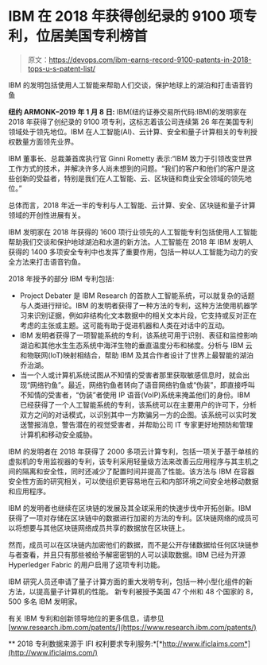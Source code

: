 # IBM 在 2018 年获得创纪录的 9100 项专利，位居美国专利榜首

> 原文：<https://devops.com/ibm-earns-record-9100-patents-in-2018-tops-u-s-patent-list/>

IBM 的发明包括使用人工智能来帮助人们交谈，保护地球上的湖泊和打击语音钓鱼

**纽约 ARMONK–2019 年 1 月 8 日:** IBM(纽约证券交易所代码:IBM)的发明家在 2018 年获得了创纪录的 9100 项专利，这标志着该公司连续第 26 年在美国专利领域处于领先地位。IBM 在人工智能(AI)、云计算、安全和量子计算相关的专利授权数量方面领先业界。

IBM 董事长、总裁兼首席执行官 Ginni Rometty 表示:“IBM 致力于引领改变世界工作方式的技术，并解决许多人尚未想到的问题。“我们的客户和他们的客户是这些创新的受益者，特别是我们在人工智能、云、区块链和商业安全领域的领先地位。”

总体而言，2018 年近一半的专利与人工智能、云计算、安全、区块链和量子计算领域的开创性进展有关。

IBM 发明家在 2018 年获得的 1600 项行业领先的人工智能专利包括使用人工智能帮助我们交谈和保护地球湖泊和水道的新方法。人工智能在 2018 年 IBM 发明人获得的 1400 多项安全专利中也发挥了重要作用，包括一种以人工智能为动力的安全方法来打击语音钓鱼。

2018 年授予的部分 IBM 专利包括:

*   Project Debater 是 IBM Research 的首款人工智能系统，可以就复杂的话题与人类进行辩论。IBM 的发明者获得了一种方法的专利，这种方法使用机器学习来识别证据，例如非结构化文本数据中的相关文本片段，它支持或反对正在考虑的主张或主题。这可能有助于促进机器和人类在对话中的互动。
*   IBM 发明者获得了一项智能系统的专利，该系统可用于识别、表征和监控影响湖泊和其他水生生态系统中海洋生物的垂直温度分布和梯度。分析与 IBM 云和物联网(IoT)映射相结合，帮助 IBM 及其合作者设计了世界上最智能的湖泊乔治湖。
*   当一个人或计算机系统试图从不知情的受害者那里获取敏感信息时，就会出现“网络钓鱼”。最近，网络钓鱼者转向了语音网络钓鱼或“伪装”，即直接呼叫不知情的受害者，“伪装”者使用 IP 语音(VoIP)系统来掩盖他们的身份。IBM 已经获得了一个人工智能系统的专利，该系统可以在主要用户的许可下，分析双方之间的对话模式，以识别其中一方欺骗另一方的企图。该系统可以实时发送警报消息，警告潜在的视觉受害者，并帮助公司 IT 专家更好地预防和管理计算机和移动安全威胁。

IBM 的发明者在 2018 年获得了 2000 多项云计算专利，包括一项关于基于单核的虚拟机的专用监视器的专利，该专利采用轻量级方法来改善云应用程序与其主机之间的隔离和安全性，同时还减少了配置时间并提高了性能。该方法与 IBM 在容器安全性方面的研究相关，可以使组织更容易地在云和内部环境之间安全地移动数据和应用程序。

IBM 的发明者也继续在区块链的发展及其全球采用的快速步伐中开拓创新。IBM 获得了一项对存储在区块链中的数据进行加密的方法的专利。区块链网络的成员可以将想要与其他区块链网络成员共享的数据放在区块链上。

然而，成员可以在区块链内加密他们的数据，而不是公开存储数据给任何区块链参与者查看，并且只有那些被给予解密密钥的人可以读取数据。IBM 已经为开源 Hyperledger Fabric 的用户启用了这项专利功能。

IBM 研究人员还申请了量子计算方面的重大发明专利，包括一种小型化组件的新方法，以提高量子计算机的性能。
新专利被授予美国 47 个州和 48 个国家的 8，500 多名 IBM 发明家。

有关 IBM 专利和创新领导地位的更多信息，请参见[www.research.ibm.com/patents/](https://www.research.ibm.com/patents/)

** 2018 专利数据来源于 IFI 权利要求专利服务:*[*http://www.ificlaims.com*](http://www.ificlaims.com/)
